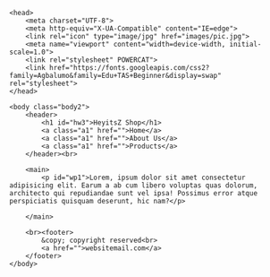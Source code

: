 <!basic HTML>
<html>

    <head>
        <meta charset="UTF-8">
        <meta http-equiv="X-UA-Compatible" content="IE=edge">
        <link rel="icon" type="image/jpg" href="images/pic.jpg"> 
        <meta name="viewport" content="width=device-width, initial-scale=1.0">
        <link rel="stylesheet" POWERCAT">
        <link href="https://fonts.googleapis.com/css2?family=Agbalumo&family=Edu+TAS+Beginner&display=swap" rel="stylesheet">
    </head>

    <body class="body2">
        <header>
            <h1 id="hw3">HeyitsZ Shop</h1>
            <a class="a1" href="">Home</a>
            <a class="a1" href="">About Us</a>
            <a class="a1" href="">Products</a>
        </header><br>

        <main>
            <p id="wp1">Lorem, ipsum dolor sit amet consectetur adipisicing elit. Earum a ab cum libero voluptas quas dolorum, architecto qui repudiandae sunt vel ipsa! Possimus error atque perspiciatis quisquam deserunt, hic nam?</p>

        </main>

        <br><footer>
            &copy; copyright reserved<br>
            <a href="">websitemail.com</a>
        </footer>
    </body>

    
</html>
<!--you can use shortcut to design border like border: 3px solid hsl 0,0,0,; border width\design\color-->
